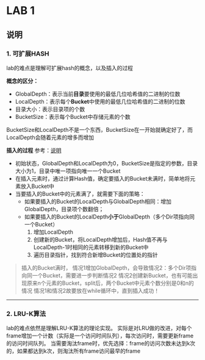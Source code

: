 # LAB 1

## 说明

### 1. 可扩展HASH

lab的难点是理解可扩展hash的概念，以及插入的过程

**概念的区分：**

- GlobalDepth：表示当前**目录**要使用的最低几位哈希值的二进制的位数
- LocalDepth：表示每个**Bucket**中使用的最低几位哈希值的二进制的位数
- 目录大小：表示目录项的个数
- BucketSize：表示每个Bucket中存储元素的个数

BucketSize和LocalDepth不是一个东西，BucketSize在一开始就确定好了，而LocalDepth会随着元素的增多而增加

**插入的过程**
参考：[说明](https://www.geeksforgeeks.org/extendible-hashing-dynamic-approach-to-dbms/)

- 初始状态，GlobalDepth和LocalDepth为0，BucketSize是指定的参数，目录大小为1，目录中唯一项指向唯一一个Bucket
- 在插入元素时，通过计算Hash值，确定要插入的Bucket未满时，简单地将元素放入Bucket中
- 当要插入的Bucket中的元素满了，就需要下面的策略：
  - 如果要插入的Bucket的LocalDepth与GlobalDepth相同：增加GlobalDepth，目录项个数翻倍；
  - 如果要插入的Bucket的LocalDepth**小于**GlobalDepth（多个Dir项指向同一个Bucket）
    1. 增加LocalDepth
    2. 创建新的Bucket，将LocalDepth增加后，Hash值不再与LocalDepth-1时相同的元素转移到新的Bucket中
    3. 遍历目录指针，找到符合新增Bucket的位置处的指针

> 插入的Bucket满时，
> 情况1增加GlobalDepth，会导致情况2：多个Dir项指向同一个Bucket，需要进一步判断情况2
> 情况2创建新Bucket，也有可能出现原来n个元素的Bucket，split后，两个Bucket中元素个数分别是0和n的情况
> 情况1和情况2故要放在while循环中，直到插入成功！

---

### 2. LRU-K算法

lab的难点依然是理解LRU-K算法的理论实现。
实际是对LRU做的改进，对每个frame增加一个计数（实际是一个访问时间队列），每次访问时，需要更新frame的访问时间队列。
当需要淘汰frame时，优先选择：frame的访问次数未达到k次的，如果都达到k次，则淘汰所有frame访问最早的frame
